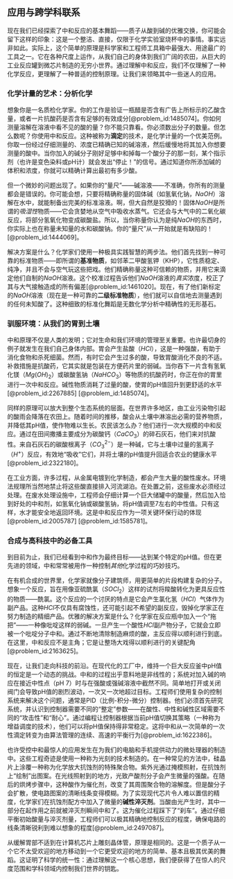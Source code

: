 ## 应用与跨学科联系

现在我们已经探索了中和反应的基本舞蹈——质子从酸到碱的优雅交换，你可能会留下这样的印象：这是一个整洁、直接，仅限于化学实验室烧杯中的事情。事实远非如此。实际上，这个简单的原理是科学家和工程师工具箱中最强大、用途最广的工具之一。它在各种尺度上运作，从我们自己的身体到我们广阔的农田，从巨大的工业反应罐到微芯片制造的无穷小世界。通过理解中和反应，我们不仅理解了一种化学反应，更理解了一种普适的控制原理。让我们来领略其中一些迷人的应用。

### 化学计量的艺术：分析化学

想象你是一名质检化学家。你的工作是验证一瓶醋是否含有广告上所标示的乙酸含量，或者一片抗酸药是否含有足够的有效成分[@problem_id:1485074]。你如何测量溶解在溶液中看不见的酸的量？你不能只靠看。你必须数出分子的数量。但怎么数呢？你使用中和反应。这种被称为**滴定**的技术，是化学计量的一个优美范例。你取一份经过仔细测量的、浓度已精确已知的碱溶液，然后缓慢地将其加入你想要测量的酸中。当你加入的碱分子刚好足够中和掉每一个酸分子的那一刻，某个指示剂（也许是变色染料或pH计）就会发出“停止！”的信号。通过知道你所添加碱的体积和浓度，你就可以精确计算出最初有多少酸。

但一个微妙的问题出现了。如果你的“量尺”——碱溶液——不准确，你所有的测量都会是错误的。你可能会想，只要将精确称量的固体碱（如氢氧化钠，$NaOH$）溶解在水中，就能制备出完美的标准溶液。啊，但大自然是狡猾的！固体$NaOH$是所谓的*吸湿性*物质——它会贪婪地从空气中吸收水蒸气。它还会与大气中的二氧化碳反应，将部分氢氧化物变成碳酸盐。所以，当你称量你认为是纯$NaOH$的东西时，你实际上也在称量未知量的水和碳酸钠。你的“量尺”从一开始就是有缺陷的！[@problem_id:1444069]。

解决方案是什么？化学家们使用一种极具实践智慧的两步法。他们首先找到一种可靠的标准物质——即所谓的**基准物质**，如邻苯二甲酸氢钾（KHP），它性质稳定、纯净，并且不会与空气玩这些把戏。他们精确称量这种可信赖的物质，并用它来滴定他们自制的$NaOH$溶液。这个校准过程告诉他们$NaOH$溶液的*真实*浓度，校正了其与大气接触造成的所有偏差[@problem_id:1461020]。现在，有了他们新标定的$NaOH$溶液（现在是一种可靠的**二级标准物质**），他们就可以自信地去测量遇到的任何未知酸了。这种细致的标准化舞蹈是无数化学分析中精确性的无形基石。

### 驯服环境：从我们的胃到土壤

中和原理不仅是人类的发明；它对生命和我们环境的管理至关重要。也许最切身的例子就发生在我们自己身体内部。胃会产生盐酸（$HCl$），这是一种强酸，有助于消化食物和杀死细菌。然而，有时它会产生过多的酸，导致胃酸消化不良的不适。补救措施是抗酸药，它其实就是包装在方便药片里的弱碱。当你吞下一片含有氢氧化镁（$Mg(OH)_2$）或碳酸氢钠（$NaHCO_3$）等物质的抗酸药时，你正在你的胃里进行一次中和反应。碱性物质消耗了过量的酸，使胃的pH值回升到更舒适的水平[@problem_id:2267885] [@problem_id:1485074]。

同样的原理可以放大到整个生态系统的层面。在世界许多地区，由工业污染物引起的酸雨会降落在农田上。随着时间的推移，酸会从土壤中淋溶出必需的营养物质，并降低其pH值，使作物难以生长。农民该怎么办？他们进行一次大规模的中和反应。通过在田间撒播主要成分为碳酸钙（$CaCO_3$）的碎石灰石，他们来对抗酸性。来自石灰石的碳酸根离子（$CO_3^{2-}$）是一种碱，它与土壤中过量的氢离子（$H^+$）反应，有效地“吸收”它们，并将土壤的pH值提升回适合农业的健康水平[@problem_id:2322180]。

在工业方面，许多过程，从金属电镀到化学制造，都会产生大量的酸性废水。环境法规理所当然地禁止将这些酸直接排入河流湖泊。在处置之前，这些废水必须经过处理。在废水处理设施中，工程师会仔细计算一个巨大储罐中的酸量，然后加入恰到好处的中和剂，如氢氧化钠或碳酸氢钠，将pH值调至7左右的中性值。只有这样，水才能安全地返回环境。这是中和反应作为一项关键环保行动的体现[@problem_id:2005787] [@problem_id:1585781]。

### 合成与高科技中的必备工具

到目前为止，我们已经看到中和作为最终目标——达到某个特定的pH值。但在更先进的领域，中和常常被用作一种控制*其他*化学过程的巧妙技巧。

在有机合成的世界里，化学家就像分子建筑师，用更简单的片段构建复杂的分子。想象一个反应，旨在用像亚硫酰氯（$SOCl_2$）这样的试剂将羧酸转化为更具反应性的物质——酰氯。这个反应的一个讨厌的特点是它会产生氯化氢（$HCl$）气体作为副产品。这种$HCl$不仅具有腐蚀性，还可能引起不希望的副反应，毁掉化学家正在努力制造的精细产品。优雅的解决方案是什么？化学家在反应瓶中加入一个“拖把”——一种像吡啶这样的弱碱。一旦产生一个酸性$HCl$副产物分子，它就会立即被一个吡啶分子中和。通过不断地清除制造麻烦的酸，主反应得以顺利进行到底。在这里，中和反应不是主角；它是让整场大戏得以顺利进行的关键配角[@problem_id:2163625]。

现在，让我们走向科技的前沿。在现代化的工厂中，维持一个巨大反应釜中pH值的恒定是一个动态的挑战。中和的过程出乎意料地是非线性的；系统对加入碱的响应在接近中性点（pH 7）时与在强酸或强碱溶液中截然不同。简单地打开或关闭阀门会导致pH值的剧烈波动，一次又一次地超过目标。工程师们使用复杂的控制系统来解决这个问题，通常是PID（比例-积分-微分）控制器。他们必须首先研究系统，并认识到控制器需要不同的“整定”参数——在酸性、中性和碱性区域需要不同的“攻击性”和“耐心”。通过编程让控制器根据当前pH值切换其策略（一种称为增益调度的技术），他们可以将pH值保持得非常稳定。这将中和从一次简单的一次性滴定转变为由算法管理的连续、高速的平衡行为[@problem_id:1622386]。

也许受控中和最惊人的应用发生在为我们的电脑和手机提供动力的微处理器的制造中。这些工程奇迹是使用一种称为光刻的技术制造的。在一种常见的方法中，硅晶片上涂覆一种称为化学放大抗蚀剂的特殊聚合物。紫外光通过掩模照射，在抗蚀剂上“绘制”出图案。在光线照射到的地方，光致产酸剂分子会产生微量的强酸。在随后的烘烤步骤中，这种酸作为催化剂，改变了其周围聚合物的溶解度。但是酸分子会扩散，使电路图案的清晰线条变得模糊。为了实现现代芯片令人难以置信的精度，化学家们在抗蚀剂配方中加入了微量的**碱性淬灭剂**。当酸由光产生时，其中一部分在起作用之前就被淬灭剂瞬间中和了。这为催化过程踩下了“刹车”。通过仔细平衡初始酸量与淬灭剂量，工程师们可以极其精确地控制反应的程度，确保电路的线条清晰锐利到难以想象的程度[@problem_id:2497087]。

从缓解胃部不适到在计算机芯片上雕刻晶体管，原理是相同的。这是一个质子从一个它不太受欢迎的地方移动到一个它更受欢迎的地方的简单、基本且极其优美的舞蹈。这证明了科学的统一性：通过理解这一个核心思想，我们便获得了在惊人的尺度范围和学科领域内控制我们世界的钥匙。